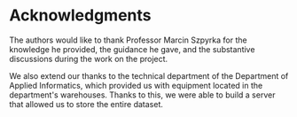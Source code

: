 # Acknowledgments

The authors would like to thank Professor Marcin Szpyrka for the knowledge he provided, the guidance he gave, and the substantive discussions during the work on the project.

We also extend our thanks to the technical department of the Department of Applied Informatics, which provided us with equipment located in the department's warehouses. Thanks to this, we were able to build a server that allowed us to store the entire dataset.
